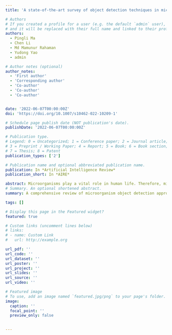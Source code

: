 ```yaml
---
title: 'A state-of-the-art survey of object detection techniques in microorganism image analysis: from classical methods to deep learning approaches'

# Authors
# If you created a profile for a user (e.g. the default `admin` user), write the username (folder name) here
# and it will be replaced with their full name and linked to their profile.
authors:
  - Pingli Ma
  - Chen Li
  - Md Mamunur Rahaman
  - Yudong Yao
  - admin

# Author notes (optional)
author_notes:
  - 'First author'
  - 'Corresponding author'
  - 'Co-author'
  - 'Co-author'
  - 'Co-author'


date: '2022-06-07T00:00:00Z'
doi: 'https://doi.org/10.1007/s10462-022-10209-1'

# Schedule page publish date (NOT publication's date).
publishDate: '2022-06-07T00:00:00Z'

# Publication type.
# Legend: 0 = Uncategorized; 1 = Conference paper; 2 = Journal article;
# 3 = Preprint / Working Paper; 4 = Report; 5 = Book; 6 = Book section;
# 7 = Thesis; 8 = Patent
publication_types: ['2']

# Publication name and optional abbreviated publication name.
publication: In *Artificial Intelligence Review*
publication_short: In *AIRE*

abstract: Microorganisms play a vital role in human life. Therefore, microorganism detection is of great significance to human beings. However, the traditional manual microscopic detection methods have the disadvantages of long detection cycle, low detection accuracy in large orders, and great difficulty in detecting uncommon microorganisms. Therefore, it is meaningful to apply computer image analysis technology to the field of microorganism detection. Computer image analysis can realize high-precision and high-efficiency detection of microorganisms. In this review, first,we analyse the existing microorganism detection methods in chronological order, from traditional image processing and traditional machine learning to deep learning methods. Then, we analyze and summarize these existing methods and introduce some potential methods, including visual transformers. In the end, the future development direction and challenges of microorganism detection are discussed. In general, we have summarized 142 related technical papers from 1985 to the present. This review will help researchers have a more comprehensive understanding of the development process, research status, and future trends in the field of microorganism detection and provide a reference for researchers in other fields.
# Summary. An optional shortened abstract.
summary: A comprehensive review of microorganism object detection approaches based on classical methods to deep learning techniques.

tags: []

# Display this page in the Featured widget?
featured: true

# Custom links (uncomment lines below)
# links:
# - name: Custom Link
#   url: http://example.org

url_pdf: ''
url_code: ''
url_dataset: ''
url_poster: ''
url_project: ''
url_slides: ''
url_source: ''
url_video: ''

# Featured image
# To use, add an image named `featured.jpg/png` to your page's folder.
image:
  caption: ''
  focal_point: ''
  preview_only: false

  
---
```


